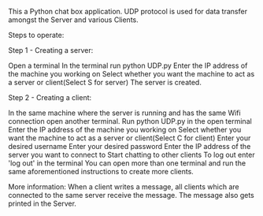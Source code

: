 This a Python chat box application.
UDP protocol is used for data transfer amongst the Server and various Clients.

Steps to operate:

Step 1 - Creating a server:

Open a terminal
In the terminal run python UDP.py
Enter the IP address of the machine you working on
Select whether you want the machine to act as a server or client(Select S for server)
The server is created.

Step 2 - Creating a client:

In the same machine where the server is running and has the same Wifi connection open another terminal.
Run python UDP.py in the open terminal
Enter the IP address of the machine you working on
Select whether you want the machine to act as a server or client(Select C for client)
Enter your desired username
Enter your desired password
Enter the IP address of the server you want to connect to
Start chatting to other clients 
To log out enter 'log out' in the terminal
You can open more than one terminal and run the same aforementioned instructions to create more clients.

More information:
When a client writes a message, all clients which are connected to the same server receive the message.
The message also gets printed in the Server.

